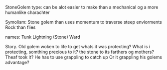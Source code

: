 StoneGolem type:
can be alot easier to make than a mechanical og a more humanlike charachter

Symolism: Stone golem than uses momentum to traverse steep enviorments
	Rock than flies

names: 
Tunk
Lightning
(Stone) Ward




Story.
Old golem woken to life to get whats it was protecting? What is i protecting, somthing precious to it? the stone to its farthers og mothers?
	Theaf took it? He has to use grappling to catch up
	Or it grappling his golems advantage?